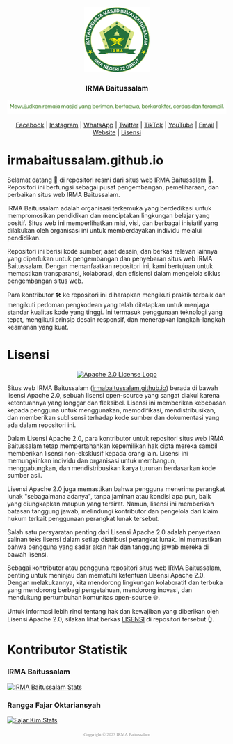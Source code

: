 <div align="center">
<a href="https://irmabaitussalam.github.io"><img src="./images/favicon.svg" weight="150px" height="150px" alt="Logo"></a>
<h3>IRMA Baitussalam</h3>
<p><a href="https://irmabaitussalam.github.io"><img src="images/motto.svg" width="950px" alt="Motto"></p></a></div>

<div align="center">

[Facebook](https://facebook.com/people/IRMA-SMAN-22-GARUT/100083337945272) | [Instagram](https://www.instagram.com/irmasman22garut_official) | [WhatsApp](https://wa.me/6283173511053) | [Twitter](https://www.twitter.com/irmasman22garut) | [TikTok](https://www.tiktok.com/@irmasman22garut_official) | [YouTube](https://www.youtube.com/@IRMABaitussalam) | [Email](mailto:irmabaitussalam22garut@gmail.com) | [Website](https://irmabaitussalam.github.io) | [Lisensi](LICENSE)</div>

# irmabaitussalam.github.io
Selamat datang 👋 di repositori resmi dari situs web IRMA Baitussalam 🥳. Repositori ini berfungsi sebagai pusat pengembangan, pemeliharaan, dan perbaikan situs web IRMA Baitussalam.

IRMA Baitussalam adalah organisasi terkemuka yang berdedikasi untuk mempromosikan pendidikan dan menciptakan lingkungan belajar yang positif. Situs web ini memperlihatkan misi, visi, dan berbagai inisiatif yang dilakukan oleh organisasi ini untuk memberdayakan individu melalui pendidikan.

Repositori ini berisi kode sumber, aset desain, dan berkas relevan lainnya yang diperlukan untuk pengembangan dan penyebaran situs web IRMA Baitussalam. Dengan memanfaatkan repositori ini, kami bertujuan untuk memastikan transparansi, kolaborasi, dan efisiensi dalam mengelola siklus pengembangan situs web.

Para kontributor 🛠️ ke repositori ini diharapkan mengikuti praktik terbaik dan mengikuti pedoman pengkodean yang telah ditetapkan untuk menjaga standar kualitas kode yang tinggi. Ini termasuk penggunaan teknologi yang tepat, mengikuti prinsip desain responsif, dan menerapkan langkah-langkah keamanan yang kuat.

# Lisensi
<div align="center">

[![Apache 2.0 License Logo](https://www.apache.org/foundation/press/kit/asf_logo.svg)](https://www.apache.org/licenses/LICENSE-2.0)</div>

Situs web IRMA Baitussalam ([irmabaitussalam.github.io](https://irmabaitussalam.github.io)) berada di bawah lisensi Apache 2.0, sebuah lisensi open-source yang sangat diakui karena ketentuannya yang longgar dan fleksibel. Lisensi ini memberikan kebebasan kepada pengguna untuk menggunakan, memodifikasi, mendistribusikan, dan memberikan sublisensi terhadap kode sumber dan dokumentasi yang ada dalam repositori ini.

Dalam Lisensi Apache 2.0, para kontributor untuk repositori situs web IRMA Baitussalam tetap mempertahankan kepemilikan hak cipta mereka sambil memberikan lisensi non-eksklusif kepada orang lain. Lisensi ini memungkinkan individu dan organisasi untuk membangun, menggabungkan, dan mendistribusikan karya turunan berdasarkan kode sumber asli.

Lisensi Apache 2.0 juga memastikan bahwa pengguna menerima perangkat lunak "sebagaimana adanya", tanpa jaminan atau kondisi apa pun, baik yang diungkapkan maupun yang tersirat. Namun, lisensi ini memberikan batasan tanggung jawab, melindungi kontributor dan pengelola dari klaim hukum terkait penggunaan perangkat lunak tersebut.

Salah satu persyaratan penting dari Lisensi Apache 2.0 adalah penyertaan salinan teks lisensi dalam setiap distribusi perangkat lunak. Ini memastikan bahwa pengguna yang sadar akan hak dan tanggung jawab mereka di bawah lisensi.

Sebagai kontributor atau pengguna repositori situs web IRMA Baitussalam, penting untuk meninjau dan mematuhi ketentuan Lisensi Apache 2.0. Dengan melakukannya, kita mendorong lingkungan kolaboratif dan terbuka yang mendorong berbagi pengetahuan, mendorong inovasi, dan mendukung pertumbuhan komunitas open-source 🌐.

Untuk informasi lebih rinci tentang hak dan kewajiban yang diberikan oleh Lisensi Apache 2.0, silakan lihat berkas [LISENSI](LICENSE) di repositori tersebut 👆.

# Kontributor Statistik
### IRMA Baitussalam
[![IRMA Baitussalam Stats](https://github-readme-stats.vercel.app/api?username=IRMABaitussalam&show_icons=true)](https://github.com/IRMABaitussalam)
### Rangga Fajar Oktariansyah
[![Fajar Kim Stats](https://github-readme-stats.vercel.app/api?username=FajarKim&show_icons=true)](https://github.com/FajarKim)

<p align="center"><font face="Times New Roman" color="#8B8B8B" size="1.5px">Copyright © 2023 IRMA Baitussalam</font></p>